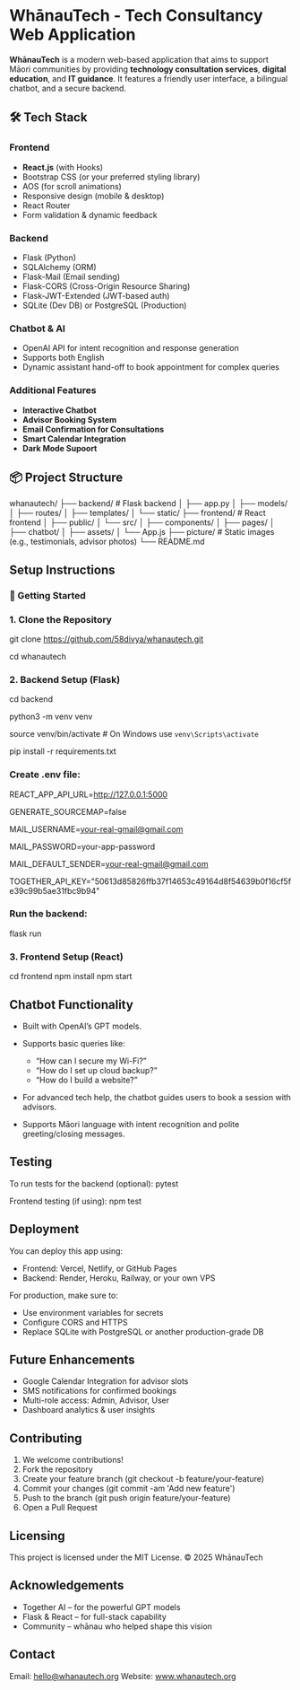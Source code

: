 # WhānauTech - Tech Consultancy Web Application

**WhānauTech** is a modern web-based application that aims to support Māori communities by providing **technology consultation services**, **digital education**, and **IT guidance**. It features a friendly user interface, a bilingual chatbot, and a secure backend.

## 🛠️ Tech Stack

### Frontend
- **React.js** (with Hooks)
- Bootstrap CSS (or your preferred styling library)
- AOS (for scroll animations)
- Responsive design (mobile & desktop)
- React Router
- Form validation & dynamic feedback
### Backend
- Flask (Python)
- SQLAlchemy (ORM)
- Flask-Mail (Email sending)
- Flask-CORS (Cross-Origin Resource Sharing)
- Flask-JWT-Extended (JWT-based auth)
- SQLite (Dev DB) or PostgreSQL (Production)

### Chatbot & AI
- OpenAI API for intent recognition and response generation
- Supports both English 
- Dynamic assistant hand-off to book appointment for complex queries

### Additional Features
-  **Interactive Chatbot**
-  **Advisor Booking System**
-  **Email Confirmation for Consultations**
-  **Smart Calendar Integration** 
-  **Dark Mode Supoort**

## 📦 Project Structure
whanautech/
├── backend/ # Flask backend
│ ├── app.py
│ ├── models/
│ ├── routes/
│ ├── templates/
│ └── static/
├── frontend/ # React frontend
│ ├── public/
│ └── src/
│ ├── components/
│ ├── pages/
│ ├── chatbot/
│ ├── assets/
│ └── App.js
├── picture/ # Static images (e.g., testimonials, advisor photos)
└── README.md

## Setup Instructions
### 🚀 Getting Started

### 1. Clone the Repository
git clone https://github.com/58divya/whanautech.git

cd whanautech

### 2. Backend Setup (Flask)
cd backend

python3 -m venv venv

source venv/bin/activate  # On Windows use `venv\Scripts\activate`

pip install -r requirements.txt

### Create .env file:
REACT_APP_API_URL=http://127.0.0.1:5000

GENERATE_SOURCEMAP=false

MAIL_USERNAME=your-real-gmail@gmail.com

MAIL_PASSWORD=your-app-password

MAIL_DEFAULT_SENDER=your-real-gmail@gmail.com

TOGETHER_API_KEY="50613d85826ffb37f14653c49164d8f54639b0f16cf5fe39c99b5ae31fbc9b94"

### Run the backend:
flask run

### 3. Frontend Setup (React)
cd frontend
npm install
npm start

## Chatbot Functionality
- Built with OpenAI’s GPT models.

- Supports basic queries like:
    - “How can I secure my Wi-Fi?”
    - “How do I set up cloud backup?”
    - “How do I build a website?”

- For advanced tech help, the chatbot guides users to book a session with advisors.

- Supports Māori language with intent recognition and polite greeting/closing messages.

## Testing 
To run tests for the backend (optional):
pytest

Frontend testing (if using):
npm test

## Deployment
You can deploy this app using:
* Frontend: Vercel, Netlify, or GitHub Pages
* Backend: Render, Heroku, Railway, or your own VPS

For production, make sure to:
* Use environment variables for secrets
* Configure CORS and HTTPS
* Replace SQLite with PostgreSQL or another production-grade DB

## Future Enhancements
* Google Calendar Integration for advisor slots
* SMS notifications for confirmed bookings
* Multi-role access: Admin, Advisor, User
* Dashboard analytics & user insights

## Contributing
1. We welcome contributions!
2. Fork the repository
3. Create your feature branch (git checkout -b feature/your-feature)
4. Commit your changes (git commit -am 'Add new feature')
5. Push to the branch (git push origin feature/your-feature)
6. Open a Pull Request

## Licensing
This project is licensed under the MIT License.
© 2025 WhānauTech

## Acknowledgements
* Together AI – for the powerful GPT models
* Flask & React – for full-stack capability
* Community – whānau who helped shape this vision

## Contact
Email: hello@whanautech.org
Website: www.whanautech.org